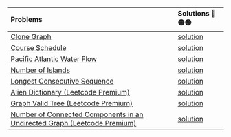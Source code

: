 | Problems      | Solutions   🔴🟡🟢 |
| :---        |  :--- |
|[Clone Graph]()|[solution]()|
|[Course Schedule]()|[solution]()|
|[Pacific Atlantic Water Flow]()|[solution]()|
|[Number of Islands]()|[solution]()|
|[Longest Consecutive Sequence]()|[solution]()|
|[Alien Dictionary (Leetcode Premium)]()|[solution]()|
|[Graph Valid Tree (Leetcode Premium)]()|[solution]()|
|[Number of Connected Components in an Undirected Graph (Leetcode Premium)]()|[solution]()|